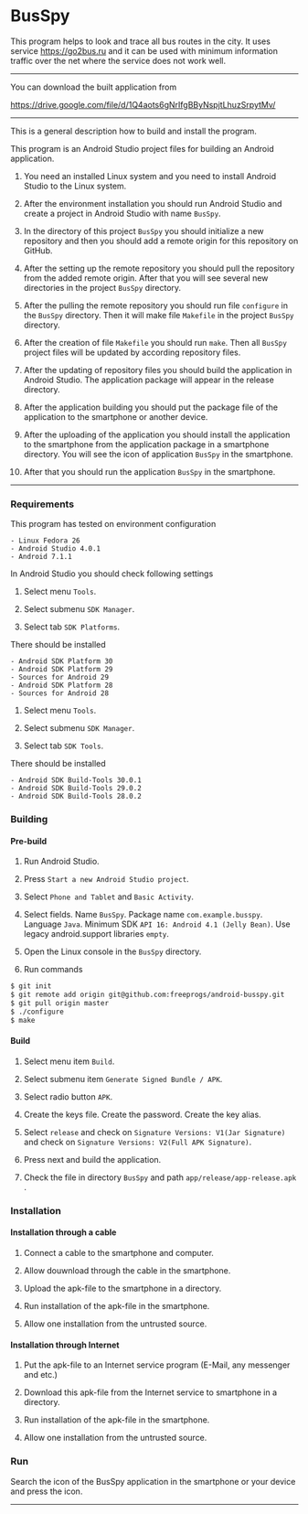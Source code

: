 
# BusSpy

This program helps to look and trace all bus routes in the city. It
uses service https://go2bus.ru and it can be used with minimum
information traffic over the net where the service does not work well.

---

You can download the built application from

https://drive.google.com/file/d/1Q4aots6gNrIfgBByNspjtLhuzSrpytMv/

---

This is a general description how to build and install the program.

This program is an Android Studio project files for building an
Android application.

1. You need an installed Linux system and you need to install Android
Studio to the Linux system.

2. After the environment installation you should run Android Studio
and create a project in Android Studio with name `BusSpy`.

3. In the directory of this project `BusSpy` you should initialize a
new repository and then you should add a remote origin for this
repository on GitHub.

4. After the setting up the remote repository you should pull the
repository from the added remote origin. After that you will see
several new directories in the project `BusSpy` directory.

5. After the pulling the remote repository you should run file
`configure` in the `BusSpy` directory. Then it will make file
`Makefile` in the project `BusSpy` directory.

6. After the creation of file `Makefile` you should run `make`. Then
all `BusSpy` project files will be updated by according repository
files.

7. After the updating of repository files you should build the
application in Android Studio. The application package will appear in
the release directory.

8. After the application building you should put the package file of
the application to the smartphone or another device.

9. After the uploading of the application you should install the
application to the smartphone from the application package in a
smartphone directory. You will see the icon of application `BusSpy` in
the smartphone.

10. After that you should run the application `BusSpy` in the
    smartphone.

---

### Requirements

This program has tested on environment configuration
```
- Linux Fedora 26
- Android Studio 4.0.1
- Android 7.1.1

```

In Android Studio you should check following settings

1. Select menu `Tools`.

2. Select submenu `SDK Manager`.

3. Select tab `SDK Platforms`.

There should be installed

```
- Android SDK Platform 30
- Android SDK Platform 29
- Sources for Android 29
- Android SDK Platform 28
- Sources for Android 28
```

1. Select menu `Tools`.

2. Select submenu `SDK Manager`.

3. Select tab `SDK Tools`.

There should be installed

```
- Android SDK Build-Tools 30.0.1
- Android SDK Build-Tools 29.0.2
- Android SDK Build-Tools 28.0.2
```

### Building

#### Pre-build

1. Run Android Studio.

2. Press `Start a new Android Studio project`.

3. Select `Phone and Tablet` and `Basic Activity`.

4. Select fields. Name `BusSpy`. Package name `com.example.busspy`. Language `Java`. Minimum SDK `API 16: Android 4.1 (Jelly Bean)`. Use legacy android.support libraries `empty`.

5. Open the Linux console in the `BusSpy` directory.

6. Run commands

```sh
$ git init
$ git remote add origin git@github.com:freeprogs/android-busspy.git
$ git pull origin master
$ ./configure
$ make
```

#### Build

1. Select menu item `Build`.

2. Select submenu item `Generate Signed Bundle / APK`.

3. Select radio button `APK`.

4. Create the keys file. Create the password. Create the key alias.

5. Select `release` and check on `Signature Versions: V1(Jar Signature)` and check on `Signature Versions: V2(Full APK Signature)`.

6. Press next and build the application.

7. Check the file in directory `BusSpy` and path `app/release/app-release.apk` .

### Installation

#### Installation through a cable

1. Connect a cable to the smartphone and computer.

2. Allow douwnload through the cable in the smartphone.

3. Upload the apk-file to the smartphone in a directory.

4. Run installation of the apk-file in the smartphone.

5. Allow one installation from the untrusted source.

#### Installation through Internet

1. Put the apk-file to an Internet service program (E-Mail, any
   messenger and etc.)

2. Download this apk-file from the Internet service to smartphone in a
   directory.

3. Run installation of the apk-file in the smartphone.

5. Allow one installation from the untrusted source.

### Run

Search the icon of the BusSpy application in the smartphone or your
device and press the icon.

---
